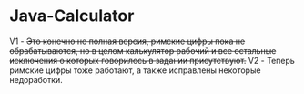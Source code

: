 # Java-Calculator
V1 - ~~Это конечно не полная версия, римские цифры пока не обрабатываются, но в целом калькулятор рабочий и все остальные исключения о которых говорилось в задании присутствуют.~~
V2 - Теперь римские цифры тоже работают, а также исправлены некоторые недоработки.
